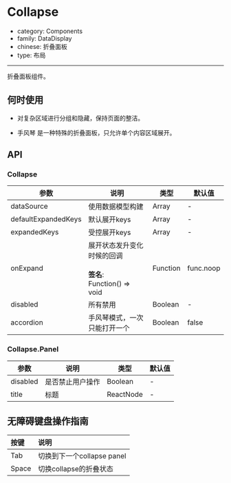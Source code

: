 # Collapse

-   category: Components
-   family: DataDisplay
-   chinese: 折叠面板
-   type: 布局

---

折叠面板组件。

## 何时使用

-   对复杂区域进行分组和隐藏，保持页面的整洁。

-   手风琴 是一种特殊的折叠面板，只允许单个内容区域展开。

## API

### Collapse

| 参数                  | 说明                                                 | 类型       | 默认值       |
| ------------------- | -------------------------------------------------- | -------- | --------- |
| dataSource          | 使用数据模型构建                                           | Array    | -         |
| defaultExpandedKeys | 默认展开keys                                           | Array    | -         |
| expandedKeys        | 受控展开keys                                           | Array    | -         |
| onExpand            | 展开状态发升变化时候的回调<br><br>**签名**:<br>Function() => void | Function | func.noop |
| disabled            | 所有禁用                                               | Boolean  | -         |
| accordion           | 手风琴模式，一次只能打开一个                                     | Boolean  | false     |

### Collapse.Panel

| 参数       | 说明       | 类型        | 默认值 |
| -------- | -------- | --------- | --- |
| disabled | 是否禁止用户操作 | Boolean   | -   |
| title    | 标题       | ReactNode | -   |

## 无障碍键盘操作指南

| 按键    | 说明                   |
| :---- | :------------------- |
| Tab   | 切换到下一个collapse panel |
| Space | 切换collapse的折叠状态      |
